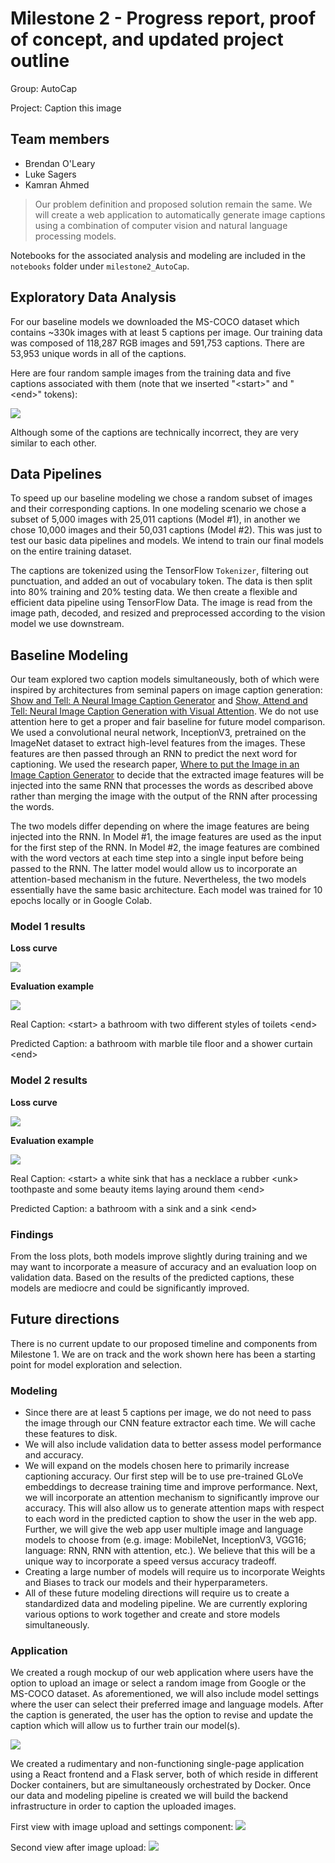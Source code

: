 # Milestone 2 - Progress report, proof of concept, and updated project outline
Group: AutoCap

Project: Caption this image

## Team members
- Brendan O'Leary
- Luke Sagers
- Kamran Ahmed

> Our problem definition and proposed solution remain the same. We will create a web application to automatically generate image captions using a combination of computer vision and natural language processing models.

Notebooks for the associated analysis and modeling are included in the `notebooks` folder under `milestone2_AutoCap`.

## Exploratory Data Analysis
For our baseline models we downloaded the MS-COCO dataset which contains ~330k images with at least 5 captions per image. Our training data was composed of 118,287 RGB images and 591,753 captions. There are 53,953 unique words in all of the captions.

Here are four random sample images from the training data and five captions associated with them (note that we inserted "\<start\>" and "\<end\>" tokens):

![](assets/images_and_captions.png)

Although some of the captions are technically incorrect, they are very similar to each other.

## Data Pipelines
To speed up our baseline modeling we chose a random subset of images and their corresponding captions. In one modeling scenario we chose a subset of 5,000 images with 25,011 captions (Model #1), in another we chose 10,000 images and their 50,031 captions (Model #2). This was just to test our basic data pipelines and models. We intend to train our final models on the entire training dataset.

The captions are tokenized using the TensorFlow `Tokenizer`, filtering out punctuation, and added an out of vocabulary token. The data is then split into 80% training and 20% testing data. We then create a flexible and efficient data pipeline using TensorFlow Data. The image is read from the image path, decoded, and resized and preprocessed according to the vision model we use downstream.

## Baseline Modeling
Our team explored two caption models simultaneously, both of which were inspired by architectures from seminal papers on image caption generation: [Show and Tell: A Neural Image Caption Generator](https://arxiv.org/pdf/1411.4555.pdf) and [Show, Attend and Tell: Neural Image Caption Generation with Visual Attention](https://arxiv.org/pdf/1502.03044.pdf). We do not use attention here to get a proper and fair baseline for future model comparison. We used a convolutional neural network, InceptionV3, pretrained on the ImageNet dataset to extract high-level features from the images. These features are then passed through an RNN to predict the next word for captioning. We used the research paper, [Where to put the Image in an Image Caption Generator](https://arxiv.org/pdf/1703.09137.pdf) to decide that the extracted image features will be injected into the same RNN that processes the words as described above rather than merging the image with the output of the RNN after processing the words.

The two models differ depending on where the image features are being injected into the RNN. In Model #1, the image features are used as the input for the first step of the RNN. In Model #2, the image features are combined with the word vectors at each time step into a single input before being passed to the RNN. The latter model would allow us to incorporate an attention-based mechanism in the future. Nevertheless, the two models essentially have the same basic architecture. Each model was trained for 10 epochs locally or in Google Colab.

### Model 1 results
**Loss curve**

![](assets/model1_loss.png)

**Evaluation example**

![](assets/model1_image.png)

Real Caption: \<start\> a bathroom with two different styles of toilets \<end\>

Predicted Caption: a bathroom with marble tile floor and a shower curtain \<end\>

### Model 2 results
**Loss curve**

![](assets/model2_loss.png)

**Evaluation example**

![](assets/model2_image.png)

Real Caption: \<start\> a white sink that has a necklace a rubber \<unk\> toothpaste and some beauty items laying around them \<end\>

Predicted Caption: a bathroom with a sink and a sink \<end\>

### Findings
From the loss plots, both models improve slightly during training and we may want to incorporate a measure of accuracy and an evaluation loop on validation data. Based on the results of the predicted captions, these models are mediocre and could be significantly improved.

## Future directions
There is no current update to our proposed timeline and components from Milestone 1. We are on track and the work shown here has been a starting point for model exploration and selection.

### Modeling
- Since there are at least 5 captions per image, we do not need to pass the image through our CNN feature extractor each time. We will cache these features to disk.
- We will also include validation data to better assess model performance and accuracy.
- We will expand on the models chosen here to primarily increase captioning accuracy. Our first step will be to use pre-trained GLoVe embeddings to decrease training time and improve performance. Next, we will incorporate an attention mechanism to significantly improve our accuracy. This will also allow us to generate attention maps with respect to each word in the predicted caption to show the user in the web app. Further, we will give the web app user multiple image and language models to choose from (e.g. image: MobileNet, InceptionV3, VGG16; language: RNN, RNN with attention, etc.). We believe that this will be a unique way to incorporate a speed versus accuracy tradeoff. 
- Creating a large number of models will require us to incorporate Weights and Biases to track our models and their hyperparameters.
- All of these future modeling directions will require us to create a standardized data and modeling pipeline. We are currently exploring various options to work together and create and store models simultaneously.

### Application
We created a rough mockup of our web application where users have the option to upload an image or select a random image from Google or the MS-COCO dataset. As aforementioned, we will also include model settings where the user can select their preferred image and language models. After the caption is generated, the user has the option to revise and update the caption which will allow us to further train our model(s). 

![](assets/mockup.png)

We created a rudimentary and non-functioning single-page application using a React frontend and a Flask server, both of which reside in different Docker containers, but are simultaneously orchestrated by Docker. Once our data and modeling pipeline is created we will build the backend infrastructure in order to caption the uploaded images.

First view with image upload and settings component:
![](assets/app_view1.png)

Second view after image upload:
![](assets/app_view2.png)